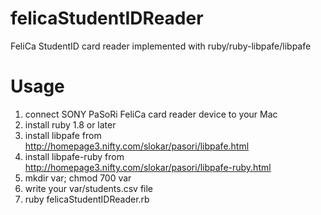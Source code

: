 felicaStudentIDReader
=====================

FeliCa StudentID card reader implemented with ruby/ruby-libpafe/libpafe


Usage
=====

1. connect SONY PaSoRi FeliCa card reader device to your Mac
2. install ruby 1.8 or later
3. install libpafe from http://homepage3.nifty.com/slokar/pasori/libpafe.html
4. install libpafe-ruby from http://homepage3.nifty.com/slokar/pasori/libpafe-ruby.html
5. mkdir var; chmod 700 var
6. write your var/students.csv file 
7. ruby felicaStudentIDReader.rb
